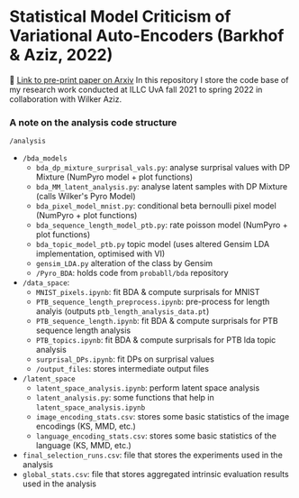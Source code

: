 # Statistical Model Criticism of Variational Auto-Encoders (Barkhof & Aziz, 2022) 

🔗 [Link to pre-print paper on Arxiv](https://arxiv.org/abs/2204.03030)
In this repository I store the code base of my research work conducted at ILLC UvA fall 2021 to spring 2022 in collaboration with Wilker Aziz.

### A note on the analysis code structure

`/analysis`
  - `/bda_models`
    - `bda_dp_mixture_surprisal_vals.py`: 
        analyse surprisal values with DP Mixture (NumPyro model + plot functions)
    - `bda_MM_latent_analysis.py`: 
        analyse latent samples with DP Mixture (calls Wilker's Pyro Model)
    - `bda_pixel_model_mnist.py`: 
        conditional beta bernoulli pixel model (NumPyro + plot functions)
    - `bda_sequence_length_model_ptb.py`: 
        rate poisson model (NumPyro + plot functions)
    - `bda_topic_model_ptb.py`
        topic model (uses altered Gensim LDA implementation, optimised with VI)
    - `gensim_LDA.py`
        alteration of the class by Gensim
    - `/Pyro_BDA`: holds code from `probabll/bda` repository
  - `/data_space`:
    - `MNIST_pixels.ipynb`: fit BDA & compute surprisals for MNIST
    - `PTB_sequence_length_preprocess.ipynb`: pre-process for length analyis (outputs `ptb_length_analysis_data.pt`)
    - `PTB_sequence_length.ipynb`: fit BDA & compute surprisals for PTB sequence length analysis
    - `PTB_topics.ipynb`: fit BDA & compute surprisals for PTB lda topic analysis
    - `surprisal_DPs.ipynb`: fit DPs on surprisal values
    - `/output_files`: stores intermediate output files
  - `/latent_space`
    - `latent_space_analysis.ipynb`: perform latent space analysis
    - `latent_analysis.py`: some functions that help in `latent_space_analysis.ipynb`
    - `image_encoding_stats.csv`: stores some basic statistics of the image encodings (KS, MMD, etc.)
    - `language_encoding_stats.csv`: stores some basic statistics of the language (KS, MMD, etc.)
  - `final_selection_runs.csv`: file that stores the experiments used in the analysis
  - `global_stats.csv`: file that stores aggregated intrinsic evaluation results used in the analysis
